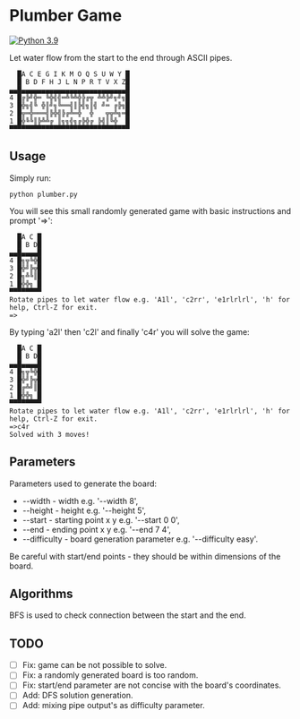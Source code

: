 # Plumber Game
[![Python 3.9](https://img.shields.io/badge/python-3.9-green.svg)](https://www.python.org/downloads/release/python-390/)

Let water flow from the start to the end through ASCII pipes.

```text
  █A C E G I K M O Q S U W Y █
  █ B D F H J L N P R T V X Z█
▄▄█▄▄▄▄▄▄▄▄▄▄▄▄▄▄▄▄▄▄▄▄▄▄▄▄▄▄█
4 █╔╠╝╬═ ╚╬╣╣═╩╚╩╬╠╔╦ ╩╩╠╝╗╝╗█
3 █╬╗╣╚ ╬║╝╗╚══╣║╠╣╗║╣ ╝═ ╔╠╗█
2 █╦═╬═══╣╠╬╣╠╔╩═╬  ╬   ╦╦╩╗═█
1 █╬╚╚║╠╩╩╔ ║╗╗╣╗╔╠╬╔ ╠╣║╚╬  █
▀▀▀▀▀▀▀▀▀▀▀▀▀▀▀▀▀▀▀▀▀▀▀▀▀▀▀▀▀▀
```

## Usage



Simply run:
```shell
python plumber.py
```
You will see this small randomly generated game with basic instructions and prompt '=>':

```text
  █A C █
  █ B D█
▄▄█▄▄▄▄█
4 █╗╦╚╬█
3 █╬╝╠╦█
2 █╗╩╚║█
1 █╬╬╗ █
▀▀▀▀▀▀▀▀
Rotate pipes to let water flow e.g. 'A1l', 'c2rr', 'e1rlrlrl', 'h' for help, Ctrl-Z for exit.
=>
```

By typing 'a2l' then 'c2l' and finally 'c4r' you will solve the game:

```text
  █A C █
  █ B D█
▄▄█▄▄▄▄█
4 █╗╦╚╬█
3 █╬╝╠╦█
2 █╔╩╝║█
1 █╬╬╗ █
▀▀▀▀▀▀▀▀
Rotate pipes to let water flow e.g. 'A1l', 'c2rr', 'e1rlrlrl', 'h' for help, Ctrl-Z for exit.
=>c4r
Solved with 3 moves!
```

## Parameters
Parameters used to generate the board:
- --width - width e.g. '--width 8',
- --height - height e.g. '--height 5',
- --start - starting point x y e.g. '--start 0 0',
- --end - ending point x y e.g. '--end 7 4',
- --difficulty - board generation parameter e.g. '--difficulty easy'.

Be careful with start/end points - they should be within dimensions of the board.

## Algorithms
BFS is used to check connection between the start and the end. 

## TODO
- [ ] Fix: game can be not possible to solve.
- [ ] Fix: a randomly generated board is too random.
- [ ] Fix: start/end parameter are not concise with the board's coordinates.
- [ ] Add: DFS solution generation.
- [ ] Add: mixing pipe output's as difficulty parameter.